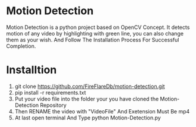 # Motion Detection
Motion Detection is a python project based on OpenCV Concept. It detects motion of any video by highlighting with green line, you can also change them as your wish. 
And Follow The Installation Process For Successful Completion.


# Installtion
1. git clone https://github.com/FireFlareDb/motion-detection.git
2. pip install -r requirements.txt
3. Put your video file into the folder your you have cloned the Motion-Detection Repository
4. Then RENAME the video with "VideoFile" And Exetension Must Be mp4 
5. At last open terminal And Type python Motion-Detection.py
